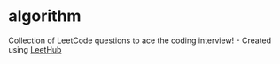 # algorithm
Collection of LeetCode questions to ace the coding interview! - Created using [LeetHub](https://github.com/QasimWani/LeetHub)
